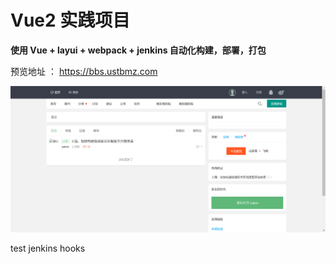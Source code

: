 # Vue2 实践项目



**使用 Vue + layui + webpack  + jenkins 自动化构建，部署，打包**

预览地址 ： https://bbs.ustbmz.com



![image-20221217142011442](/assets/image-20221217142011442.png)

test jenkins hooks